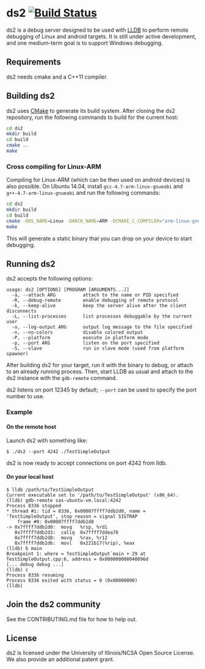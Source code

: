 # ds2 [![Build Status](https://travis-ci.org/facebook/ds2.png?branch=master)](https://travis-ci.org/facebook/ds2)

ds2 is a debug server designed to be used with [LLDB](http://lldb.llvm.org/) to
perform remote debugging of Linux and android targets. It is still under active
development, and one medium-term goal is to support Windows debugging.

## Requirements

ds2 needs cmake and a C++11 compiler.

## Building ds2

ds2 uses [CMake](http://www.cmake.org/) to generate its build system. After
cloning the ds2 repository, run the following commands to build for the current
host:

```sh
cd ds2
mkdir build
cd build
cmake ..
make
```

### Cross compiling for Linux-ARM

Compiling for Linux-ARM (which can be then used on android devices) is also
possible. On Ubuntu 14.04, install `gcc-4.7-arm-linux-gnueabi` and
`g++-4.7-arm-linux-gnueabi` and run the following commands:

```sh
cd ds2
mkdir build
cd build
cmake -DOS_NAME=Linux -DARCH_NAME=ARM -DCMAKE_C_COMPILER="arm-linux-gnueabi-gcc-4.7" -DCMAKE_CXX_COMPILER="arm-linux-gnueabi-g++-4.7" ..
make
```

This will generate a static binary that you can drop on your device to start
debugging.

## Running ds2

ds2 accepts the following options:

    usage: ds2 [OPTIONS] [PROGRAM [ARGUMENTS...]]
      -a, --attach ARG          attach to the name or PID specified
      -R, --debug-remote        enable debugging of remote protocol
      -k, --keep-alive          keep the server alive after the client disconnects
      -L, --list-processes      list processes debuggable by the current user
      -o, --log-output ARG      output log message to the file specified
      -n, --no-colors           disable colored output
      -P, --platform            execute in platform mode
      -p, --port ARG            listen on the port specified
      -S, --slave               run in slave mode (used from platform spawner)

After building ds2 for your target, run it with the binary to debug, or attach
to an already running process. Then, start LLDB as usual and attach to the ds2
instance with the `gdb-remote` command.

ds2 listens on port 12345 by default; `--port` can be used to specify the port
number to use.

### Example

#### On the remote host

Launch ds2 with something like:

    $ ./ds2 --port 4242 ./TestSimpleOutput

ds2 is now ready to accept connections on port 4242 from lldb.

#### On your local host

    $ lldb /path/to/TestSimpleOutput
    Current executable set to '/path/to/TestSimpleOutput' (x86_64).
    (lldb) gdb-remote sas-ubuntu-vm.local:4242
    Process 8336 stopped
    * thread #1: tid = 8336, 0x00007ffff7ddb2d0, name = 'TestSimpleOutput', stop reason = signal SIGTRAP
        frame #0: 0x00007ffff7ddb2d0
    -> 0x7ffff7ddb2d0:  movq   %rsp, %rdi
       0x7ffff7ddb2d3:  callq  0x7ffff7ddea70
       0x7ffff7ddb2d8:  movq   %rax, %r12
       0x7ffff7ddb2db:  movl   0x221b17(%rip), %eax
    (lldb) b main
    Breakpoint 1: where = TestSimpleOutput`main + 29 at TestSimpleOutput.cpp:6, address = 0x000000000040096d
    [... debug debug ...]
    (lldb) c
    Process 8336 resuming
    Process 8336 exited with status = 0 (0x00000000)
    (lldb)

## Join the ds2 community

See the CONTRIBUTING.md file for how to help out.

## License

ds2 is licensed under the University of Illinois/NCSA Open Source License. We
also provide an additional patent grant.
